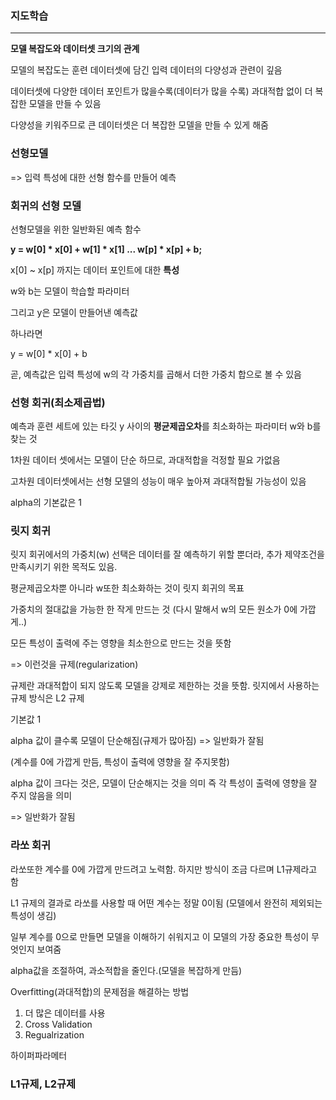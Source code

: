 ### 지도학습

---

**모델 복잡도와 데이터셋 크기의 관계**

모델의 복잡도는 훈련 데이터셋에 담긴 입력 데이터의 다양성과 관련이 깊음

데이터셋에 다양한 데이터 포인트가 많을수록(데이터가 많을 수록) 과대적합 없이 더 복잡한 모델을 만들 수 있음

다양성을 키워주므로 큰 데이터셋은 더 복잡한 모델을 만들 수 있게 해줌



### 선형모델

=> 입력 특성에 대한 선형 함수를 만들어 예측



### 회귀의 선형 모델

선형모델을 위한 일반화된 예측 함수

**y = w[0] \* x[0] + w[1] * x[1] ... w[p] * x[p] + b;**

x[0] ~ x[p] 까지는 데이터 포인트에 대한 **특성**

w와 b는 모델이 학습할 파라미터

그리고 y은 모델이 만들어낸 예측값

하나라면 

y = w[0] * x[0] + b

곧, 예측값은 입력 특성에 w의 각 가중치를 곱해서 더한 가중치 합으로 볼 수 있음



### 선형 회귀(최소제곱법)

예측과 훈련 세트에 있는 타깃 y 사이의 **평균제곱오차**를 최소화하는 파라미터 w와 b를 찾는 것

1차원 데이터 셋에서는 모델이 단순 하므로, 과대적합을 걱정할 필요 가없음

고차원 데이터셋에서는 선형 모델의 성능이 매우 높아져 과대적합될 가능성이 있음





alpha의 기본값은 1

### 릿지 회귀

릿지 회귀에서의 가중치(w) 선택은 데이터를 잘 예측하기 위할 뿐더라, 추가 제약조건을 만족시키기 위한 목적도 있음.

평균제곱오차뿐 아니라 w또한 최소화하는 것이 릿지 회귀의 목표



가중치의 절대값을 가능한 한 작게 만드는 것 (다시 말해서 w의 모든 원소가 0에 가깝게..)

모든 특성이 출력에 주는 영향을 최소한으로 만드는 것을 뜻함

=> 이런것을 규제(regularization)

규제란 과대적합이 되지 않도록 모델을 강제로 제한하는 것을 뜻함. 릿지에서 사용하는 규제 방식은 L2 규제



기본값 1

alpha 값이 클수록 모델이 단순해짐(규제가 많아짐) => 일반화가 잘됨

(계수를 0에 가깝게 만듬, 특성이 출력에 영향을 잘 주지못함)

alpha 값이 크다는 것은, 모델이 단순해지는 것을 의미 즉 각 특성이 출력에 영향을 잘 주지 않음을 의미

=> 일반화가 잘됨



### 라쏘 회귀

라쏘또한 계수를 0에 가깝게 만드려고 노력함. 하지만 방식이 조금 다르며 L1규제라고 함

L1 규제의 결과로 라쏘를 사용할 때 어떤 계수는 정말 0이됨 (모델에서 완전히 제외되는 특성이 생김)

일부 계수를 0으로 만들면 모델을 이해하기 쉬워지고 이 모델의 가장 중요한 특성이 무엇인지 보여줌



alpha값을 조절하여, 과소적합을 줄인다.(모델을 복잡하게 만듬)



Overfitting(과대적합)의 문제점을 해결하는 방법

1. 더 많은 데이터를 사용
2. Cross Validation
3. Regualrization

하이퍼파라메터

### L1규제, L2규제




